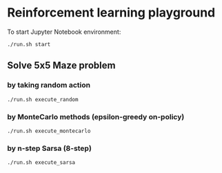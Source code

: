 # Reinforcement learning playground

To start Jupyter Notebook environment:

```
./run.sh start
```

## Solve 5x5 Maze problem

### by taking random action

```
./run.sh execute_random
```

### by MonteCarlo methods (epsilon-greedy on-policy)

```
./run.sh execute_montecarlo
```

### by n-step Sarsa (8-step)

```
./run.sh execute_sarsa
```
